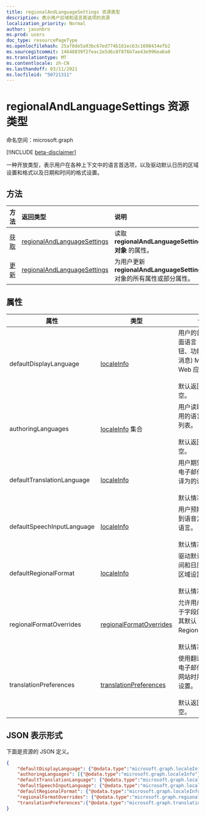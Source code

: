 ```yaml
---
title: regionalAndLanguageSettings 资源类型
description: 表示用户区域和语言首选项的资源
localization_priority: Normal
author: jasonbro
ms.prod: users
doc_type: resourcePageType
ms.openlocfilehash: 25af8de5a93bc67ed774b161ec63c1698434efb2
ms.sourcegitcommit: 14648839f2feac2e5d6c8f876b7ae43e996ea6a0
ms.translationtype: MT
ms.contentlocale: zh-CN
ms.lasthandoff: 03/11/2021
ms.locfileid: "50721311"
---
```

# <a name="regionalandlanguagesettings-resource-type"></a>regionalAndLanguageSettings 资源类型

命名空间：microsoft.graph

[!INCLUDE [beta-disclaimer](../../includes/beta-disclaimer.md)]

一种开放类型，表示用户在各种上下文中的语言首选项，以及驱动默认日历的区域设置和格式以及日期和时间的格式设置。

## <a name="methods"></a>方法

| 方法                                                 | 返回类型                                                   | 说明                                                                                        |
|:-------------------------------------------------------|:--------------------------------------------------------------|:---------------------------------------------------------------------------------------------------|
| [获取](../api/regionalAndLanguageSettings-get.md)       | [regionalAndLanguageSettings](regionalAndLanguageSettings.md) | 读取 **regionalAndLanguageSettings 对象** 的属性。                                       |
| [更新](../api/regionalandlanguagesettings-update.md) | [regionalAndLanguageSettings](regionalAndLanguageSettings.md) | 为用户更新 **regionalAndLanguageSettings** 对象的所有属性或部分属性。 |

## <a name="properties"></a>属性
| 属性                   | 类型                                                  | 说明                                                                                                                                                         |
|----------------------------|-------------------------------------------------------|---------------------------------------------------------------------------------------------------------------------------------------------------------------------|
| defaultDisplayLanguage     | [localeInfo](localeinfo.md)                           | 用户的首选用户界面语言 (菜单、按钮、功能区、警告消息) Microsoft Web 应用程序。<br><br>默认返回。 不可为空。 |
| authoringLanguages         | [localeInfo](localeinfo.md) 集合                                 | 用户读取和作者使用的语言的优先级列表。<br><br>默认返回。 不可为空。                                                              |
| defaultTranslationLanguage | [localeInfo](localeinfo.md)                 | 用户期望将文档、电子邮件和邮件翻译为的语言。<br><br>默认情况下返回。                                                    |
| defaultSpeechInputLanguage | [localeInfo](localeinfo.md)                 | 用户预期用作文本到语音方案输入的语言。<br><br>默认情况下返回。                                                              |
| defaultRegionalFormat      | [localeInfo](localeinfo.md)            | 驱动默认日期、时间和日历格式设置区域设置。<br><br>默认情况下返回。                                                                 |
| regionalFormatOverrides    | [regionalFormatOverrides](regionalformatoverrides.md) | 允许用户使用特定于字段的格式替代其默认RegionalFormat。<br><br>默认情况下返回。                                                      |
| translationPreferences     | [translationPreferences](translationPreferences.md)   | 使用翻译的文档、电子邮件、邮件和网站时用户的首选设置。<br><br>默认返回。 不可为空。                                       |

## <a name="json-representation"></a>JSON 表示形式

下面是资源的 JSON 定义。

<!--{
  "blockType": "resource",
  "@odata.type": "microsoft.graph.regionalAndLanguageSettings"
} -->

```json
{
    "defaultDisplayLanguage": {"@odata.type":"microsoft.graph.localeInfo"},
    "authoringLanguages": [{"@odata.type":"microsoft.graph.localeInfo"}],
    "defaultTranslationLanguage": {"@odata.type":"microsoft.graph.localeInfo"},
    "defaultSpeechInputLanguage": {"@odata.type":"microsoft.graph.localeInfo"},
    "defaultRegionalFormat": {"@odata.type":"microsoft.graph.localeInfo"},
    "regionalFormatOverrides": {"@odata.type":"microsoft.graph.regionalFormatOverrides"},
    "translationPreferences":{"@odata.type":"microsoft.graph.translationPreferences"}
}
```
<!-- {
  "type": "#page.annotation",
  "description": "regionalAndLanguageSettings resource",
  "keywords": "",
  "section": "documentation",
  "tocPath": ""
}-->


